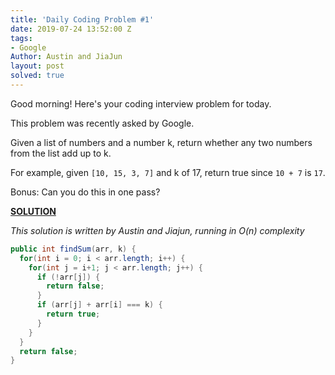 ```yaml
---
title: 'Daily Coding Problem #1'
date: 2019-07-24 13:52:00 Z
tags:
- Google
Author: Austin and JiaJun
layout: post
solved: true
---
```


Good morning! Here's your coding interview problem for today.

This problem was recently asked by Google.

Given a list of numbers and a number k, return whether any two numbers from the list add up to k.

For example, given `[10, 15, 3, 7]` and k of 17, return true since `10 + 7` is `17`.

Bonus: Can you do this in one pass?

**<u>SOLUTION</u>**

*This solution is written by Austin and Jiajun, running in O(n) complexity*

```java
public int findSum(arr, k) {
  for(int i = 0; i < arr.length; i++) {
    for(int j = i+1; j < arr.length; j++) {
      if (!arr[j]) {
        return false;
      }
      if (arr[j] + arr[i] === k) { 
      	return true;
      }
    }
  }
  return false;
}
```




